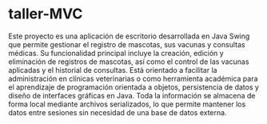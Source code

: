 # taller-MVC
Este proyecto es una aplicación de escritorio desarrollada en Java Swing que permite gestionar el registro de mascotas, sus vacunas y consultas médicas. Su funcionalidad principal incluye la creación, edición y eliminación de registros de mascotas, así como el control de las vacunas aplicadas y el historial de consultas. Está orientado a facilitar la administración en clínicas veterinarias o como herramienta académica para el aprendizaje de programación orientada a objetos, persistencia de datos y diseño de interfaces gráficas en Java. Toda la información se almacena de forma local mediante archivos serializados, lo que permite mantener los datos entre sesiones sin necesidad de una base de datos externa.
